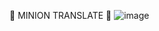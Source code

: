 🍌 MINION TRANSLATE 🍌
![image](https://github.com/analu-a/Projeto-API/assets/123708215/8e91e9e8-5997-430a-94a0-f6518ad68a9d)



